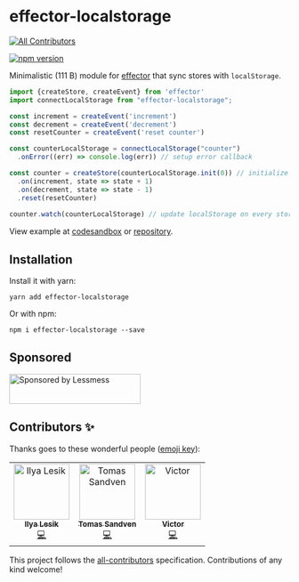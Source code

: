 # effector-localstorage
[![All Contributors](https://img.shields.io/badge/all_contributors-3-orange.svg?style=flat-square)](#contributors)

[![npm version](https://img.shields.io/npm/v/effector-localstorage.svg)](https://www.npmjs.com/package/effector-localstorage)

Minimalistic (111 B) module for [effector](https://github.com/zerobias/effector) that sync stores with `localStorage`.

```javascript
import {createStore, createEvent} from 'effector'
import connectLocalStorage from "effector-localstorage";

const increment = createEvent('increment')
const decrement = createEvent('decrement')
const resetCounter = createEvent('reset counter')

const counterLocalStorage = connectLocalStorage("counter")
  .onError((err) => console.log(err)) // setup error callback

const counter = createStore(counterLocalStorage.init(0)) // initialize store with localStorage value
  .on(increment, state => state + 1)
  .on(decrement, state => state - 1)
  .reset(resetCounter)
  
counter.watch(counterLocalStorage) // update localStorage on every store change
```
View example at [codesandbox](https://codesandbox.io/s/effector-localstorage-85czp) or [repository](/example).

## Installation

Install it with yarn:

```
yarn add effector-localstorage
```

Or with npm:

```
npm i effector-localstorage --save
``` 

## Sponsored

<a href="https://lessmess.agency/?utm_source=effector-localstorage">
  <img src="https://lessmess.agency/badges/sponsored_by_lessmess.svg"
       alt="Sponsored by Lessmess" width="236" height="54">
</a>

## Contributors ✨

Thanks goes to these wonderful people ([emoji key](https://allcontributors.org/docs/en/emoji-key)):

<!-- ALL-CONTRIBUTORS-LIST:START - Do not remove or modify this section -->
<!-- prettier-ignore -->
<table>
  <tr>
    <td align="center"><a href="https://twitter.com/ilialesik"><img src="https://avatars2.githubusercontent.com/u/1270648?v=4" width="100px;" alt="Ilya Lesik"/><br /><sub><b>Ilya Lesik</b></sub></a><br /><a href="https://github.com/lessmess-dev/effector-localstorage/commits?author=ilyalesik" title="Code">💻</a></td>
    <td align="center"><a href="http://stackoverflow.com/users/388916/hubro"><img src="https://avatars0.githubusercontent.com/u/597206?v=4" width="100px;" alt="Tomas Sandven"/><br /><sub><b>Tomas Sandven</b></sub></a><br /><a href="https://github.com/lessmess-dev/effector-localstorage/commits?author=Hubro" title="Code">💻</a></td>
    <td align="center"><a href="https://github.com/yumauri"><img src="https://avatars0.githubusercontent.com/u/6583994?v=4" width="100px;" alt="Victor"/><br /><sub><b>Victor</b></sub></a><br /><a href="https://github.com/lessmess-dev/effector-localstorage/commits?author=yumauri" title="Code">💻</a></td>
  </tr>
</table>

<!-- ALL-CONTRIBUTORS-LIST:END -->

This project follows the [all-contributors](https://github.com/all-contributors/all-contributors) specification. Contributions of any kind welcome!